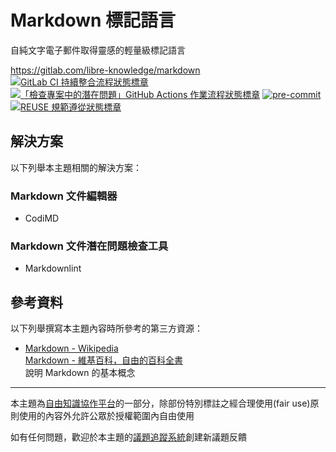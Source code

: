 # Markdown 標記語言

自純文字電子郵件取得靈感的輕量級標記語言

<https://gitlab.com/libre-knowledge/markdown>  
[![GitLab CI 持續整合流程狀態標章](https://gitlab.com/libre-knowledge/markdown/badges/main/pipeline.svg?ignore_skipped=true "點擊查看 GitLab CI 持續整合流程的運行狀態")](https://gitlab.com/libre-knowledge/markdown/-/commits/main) [![「檢查專案中的潛在問題」GitHub Actions 作業流程狀態標章](https://github.com/libre-knowledge/markdown/actions/workflows/check-potential-problems.yml/badge.svg "本專案使用 GitHub Actions 自動化檢查專案中的潛在問題")](https://github.com/libre-knowledge/markdown/actions/workflows/check-potential-problems.yml) [![pre-commit](https://img.shields.io/badge/pre--commit-enabled-brightgreen?logo=pre-commit&logoColor=white "本專案使用 pre-commit 檢查專案中的潛在問題")](https://github.com/pre-commit/pre-commit) [![REUSE 規範遵從狀態標章](https://api.reuse.software/badge/gitlab.com/libre-knowledge/markdown "本專案遵從 REUSE 規範降低軟體授權合規成本")](https://api.reuse.software/info/gitlab.com/libre-knowledge/markdown)

## 解決方案

以下列舉本主題相關的解決方案：

### Markdown 文件編輯器

* CodiMD

### Markdown 文件潛在問題檢查工具

* Markdownlint

## 參考資料

以下列舉撰寫本主題內容時所參考的第三方資源：

* [Markdown - Wikipedia](https://en.wikipedia.org/wiki/Markdown)  
  [Markdown - 維基百科，自由的百科全書](https://zh.wikipedia.org/zh-tw/Markdown)  
  說明 Markdown 的基本概念

---

本主題為[自由知識協作平台](https://gitlab.com/libre-knowledge/libre-knowledge)的一部分，除部份特別標註之經合理使用(fair use)原則使用的內容外允許公眾於授權範圍內自由使用

如有任何問題，歡迎於本主題的[議題追蹤系統](https://gitlab.com/libre-knowledge/markdown/-/issues)創建新議題反饋
